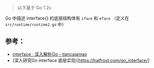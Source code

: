 
> 以下基于 Go 1.2x

Go 中描述 interface{} 的底层结构体有 `iface` 和 `eface` （定义在 `src/runtime/runtime2.go` 中）

## 参考：
- [interface · 深入解析Go - tiancaiamao](https://tiancaiamao.gitbooks.io/go-internals/content/zh/07.2.html)
- (深入研究Go interface 底层实现)[https://halfrost.com/go_interface/]